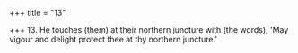 +++
title = "13"

+++
13. He touches (them) at their northern juncture with (the words), 'May vigour and delight protect thee at thy northern juncture.'
